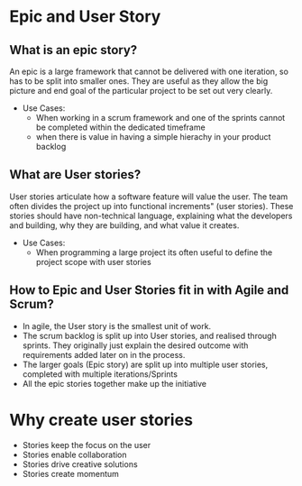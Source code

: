 # Epic and User Story

## What is an epic story?
An epic is a large framework that cannot be delivered with one iteration, so has to be split into smaller ones.
They are useful as they allow the big picture and end goal of the particular project to be set out very clearly.
- Use Cases:
  - When working in a scrum framework and one of the sprints cannot be completed within the dedicated timeframe
  - when there is value in having a simple hierachy in your product backlog

## What are User stories?
User stories articulate how a software feature will value the user. The team often divides the project up into functional increments" (user stories). These stories should have non-technical language, explaining what the developers and building, why they are building, and what value it creates.
- Use Cases:
  - When programming a large project its often useful to define the project scope with user stories

## How to Epic and User Stories fit in with Agile and Scrum?
- In agile, the User story is the smallest unit of work.
- The scrum backlog is split up into User stories, and realised through sprints. They originally just explain the desired outcome with requirements added later on in the process.
- The larger goals (Epic story) are split up into multiple user stories, completed with multiple iterations/Sprints
- All the epic stories together make up the initiative

# Why create user stories
- Stories keep the focus on the user
- Stories enable collaboration
- Stories drive creative solutions
- Stories create momentum


